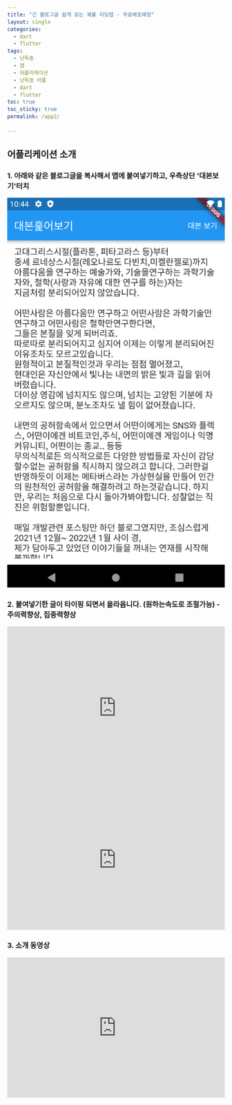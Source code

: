 ```yaml
---
title: "긴 블로그글 쉽게 읽는 복붙 리딩앱 - 무료배포예정"
layout: single
categories: 
  - dart
  - flutter
tags: 
  - 난독증
  - 앱
  - 어플리케이션
  - 난독증 어플
  - dart
  - flutter
toc: true
toc_sticky: true
permalink: /app2/

---
```


## 어플리케이션 소개

### 1. 아래와 같은 블로그글을 복사해서 앱에 붙여넣기하고, 우측상단 '대본보기'터치

![screenshot](/assets/img/screenshot.png)

### 2. 붙여넣기한 글이 타이핑 되면서 올라옵니다. **(원하는속도로 조절가능)**  - **주의력향상, 집중력향상**

<div style="padding:75% 0 0 0;position:relative;"><iframe src="https://player.vimeo.com/video/643008349?h=91ff5597d3&amp;badge=0&amp;autopause=0&amp;player_id=0&amp;app_id=58479" frameborder="0" allow="autoplay; fullscreen; picture-in-picture" allowfullscreen style="position:absolute;top:0;left:0;width:100%;height:100%;" title="복붙한 긴글 읽어주는 앱"></iframe></div><script src="https://player.vimeo.com/api/player.js"></script>

<div style="padding:64.55% 0 0 0;position:relative;"><iframe src="https://player.vimeo.com/video/643006708?h=9657563352&amp;badge=0&amp;autopause=0&amp;player_id=0&amp;app_id=58479" frameborder="0" allow="autoplay; fullscreen; picture-in-picture" allowfullscreen style="position:absolute;top:0;left:0;width:100%;height:100%;" title="화면 기록 2021-11-06 오후 11.04.17.mov"></iframe></div><script src="https://player.vimeo.com/api/player.js"></script>

### 3. 소개 동영상
<div style="padding:64.52% 0 0 0;position:relative;"><iframe src="https://player.vimeo.com/video/641959954?h=fc8f61e0d4&amp;badge=0&amp;autopause=0&amp;player_id=0&amp;app_id=58479" frameborder="0" allow="autoplay; fullscreen; picture-in-picture" allowfullscreen style="position:absolute;top:0;left:0;width:100%;height:100%;" title="demo sample"></iframe></div><script src="https://player.vimeo.com/api/player.js"></script>